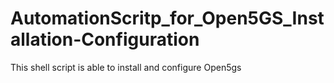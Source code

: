 # AutomationScritp_for_Open5GS_Installation-Configuration
This shell script is able to install and configure Open5gs 
